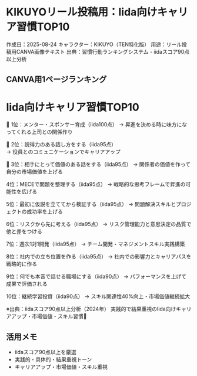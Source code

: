 # KIKUYOリール投稿用：Iida向けキャリア習慣TOP10

作成日：2025-08-24
キャラクター：KIKUYO（TEN特化版）
用途：リール投稿用CANVA画像テキスト
出典：習慣行動ランキングシステム - iidaスコア90点以上分析

## CANVA用1ページランキング

# Iida向けキャリア習慣TOP10

🥇 1位：メンター・スポンサー育成（iida100点）
   → 昇進を決める時に味方になってくれる上司との関係作り

🥈 2位：説得力のある話し方をする（iida95点）  
   → 役員とのコミュニケーションでキャリアアップ

🥉 3位：相手にとって価値のある話をする（iida95点）
   → 関係者の価値を作って自分の市場価値を上げる

4位：MECEで問題を整理する（iida95点）
    → 戦略的な思考フレームで昇進の可能性を広げる

5位：最初に仮説を立ててから検証する（iida95点）
    → 問題解決スキルとプロジェクトの成功率を上げる

6位：リスクから先に考える（iida95点）
    → リスク管理能力と意思決定の品質で他と差をつける

7位：週次1対1開発（iida95点）
    → チーム開発・マネジメントスキル実践構築

8位：社内での立ち位置を作る（iida95点）
    → 社内での影響力とキャリアパスを戦略的に作る

9位：何でも本音で話せる職場にする（iida90点）
    → パフォーマンスを上げて成果で評価される

10位：継続学習投資（iida90点）
     → スキル関連性40%向上・市場価値継続拡大

※出典：iidaスコア90点以上分析（2024年）
実践的で結果重視のIida向けキャリアアップ・市場価値・スキル習慣💼

## 活用メモ
- iidaスコア90点以上を厳選
- 実践的・具体的・結果重視トーン
- キャリアアップ・市場価値・スキル重視